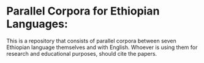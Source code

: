 # Parallel Corpora for Ethiopian Languages:
This is a repository that consists of parallel corpora between seven Ethiopian language themselves and with English.
Whoever is using them for research and educational purposes, should cite the papers.
